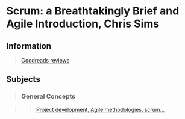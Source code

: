 # Scrum: a Breathtakingly Brief and Agile Introduction, Chris Sims

## Information

>[Goodreads reviews](https://www.goodreads.com/book/show/18674785-scrum)

## Subjects

>### General Concepts

>>[Project development, Agile methodologies, scrum...](project-development.md)

